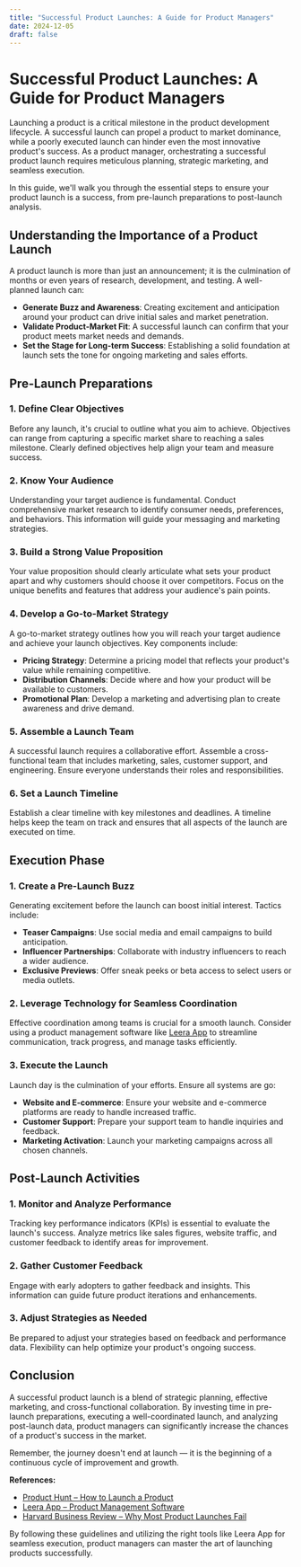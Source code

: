 ```yaml
---
title: "Successful Product Launches: A Guide for Product Managers"
date: 2024-12-05
draft: false
---
```


# Successful Product Launches: A Guide for Product Managers

Launching a product is a critical milestone in the product development lifecycle. A successful launch can propel a product to market dominance, while a poorly executed launch can hinder even the most innovative product's success. As a product manager, orchestrating a successful product launch requires meticulous planning, strategic marketing, and seamless execution.

In this guide, we'll walk you through the essential steps to ensure your product launch is a success, from pre-launch preparations to post-launch analysis.

## Understanding the Importance of a Product Launch

A product launch is more than just an announcement; it is the culmination of months or even years of research, development, and testing. A well-planned launch can:

- **Generate Buzz and Awareness**: Creating excitement and anticipation around your product can drive initial sales and market penetration.
- **Validate Product-Market Fit**: A successful launch can confirm that your product meets market needs and demands.
- **Set the Stage for Long-term Success**: Establishing a solid foundation at launch sets the tone for ongoing marketing and sales efforts.

## Pre-Launch Preparations

### 1. Define Clear Objectives

Before any launch, it's crucial to outline what you aim to achieve. Objectives can range from capturing a specific market share to reaching a sales milestone. Clearly defined objectives help align your team and measure success.

### 2. Know Your Audience

Understanding your target audience is fundamental. Conduct comprehensive market research to identify consumer needs, preferences, and behaviors. This information will guide your messaging and marketing strategies.

### 3. Build a Strong Value Proposition

Your value proposition should clearly articulate what sets your product apart and why customers should choose it over competitors. Focus on the unique benefits and features that address your audience's pain points.

### 4. Develop a Go-to-Market Strategy

A go-to-market strategy outlines how you will reach your target audience and achieve your launch objectives. Key components include:

- **Pricing Strategy**: Determine a pricing model that reflects your product's value while remaining competitive.
- **Distribution Channels**: Decide where and how your product will be available to customers.
- **Promotional Plan**: Develop a marketing and advertising plan to create awareness and drive demand.

### 5. Assemble a Launch Team

A successful launch requires a collaborative effort. Assemble a cross-functional team that includes marketing, sales, customer support, and engineering. Ensure everyone understands their roles and responsibilities.

### 6. Set a Launch Timeline

Establish a clear timeline with key milestones and deadlines. A timeline helps keep the team on track and ensures that all aspects of the launch are executed on time.

## Execution Phase

### 1. Create a Pre-Launch Buzz

Generating excitement before the launch can boost initial interest. Tactics include:

- **Teaser Campaigns**: Use social media and email campaigns to build anticipation.
- **Influencer Partnerships**: Collaborate with industry influencers to reach a wider audience.
- **Exclusive Previews**: Offer sneak peeks or beta access to select users or media outlets.

### 2. Leverage Technology for Seamless Coordination

Effective coordination among teams is crucial for a smooth launch. Consider using a product management software like [Leera App](https://leera.app) to streamline communication, track progress, and manage tasks efficiently.

### 3. Execute the Launch

Launch day is the culmination of your efforts. Ensure all systems are go:

- **Website and E-commerce**: Ensure your website and e-commerce platforms are ready to handle increased traffic.
- **Customer Support**: Prepare your support team to handle inquiries and feedback.
- **Marketing Activation**: Launch your marketing campaigns across all chosen channels.

## Post-Launch Activities

### 1. Monitor and Analyze Performance

Tracking key performance indicators (KPIs) is essential to evaluate the launch's success. Analyze metrics like sales figures, website traffic, and customer feedback to identify areas for improvement.

### 2. Gather Customer Feedback

Engage with early adopters to gather feedback and insights. This information can guide future product iterations and enhancements.

### 3. Adjust Strategies as Needed

Be prepared to adjust your strategies based on feedback and performance data. Flexibility can help optimize your product's ongoing success.

## Conclusion

A successful product launch is a blend of strategic planning, effective marketing, and cross-functional collaboration. By investing time in pre-launch preparations, executing a well-coordinated launch, and analyzing post-launch data, product managers can significantly increase the chances of a product's success in the market.

Remember, the journey doesn't end at launch — it is the beginning of a continuous cycle of improvement and growth.

**References:**

- [Product Hunt – How to Launch a Product](https://www.producthunt.com)
- [Leera App – Product Management Software](https://leera.app)
- [Harvard Business Review – Why Most Product Launches Fail](https://hbr.org/2011/04/why-most-product-launches-fail)

By following these guidelines and utilizing the right tools like Leera App for seamless execution, product managers can master the art of launching products successfully.